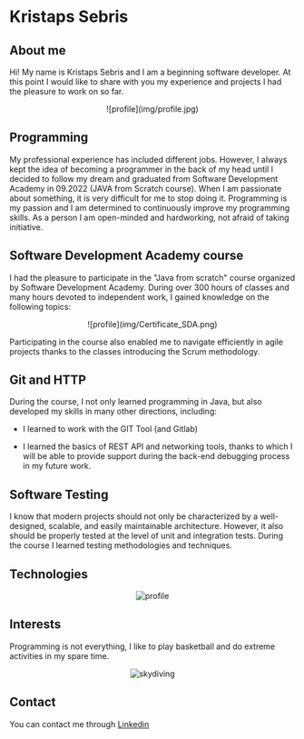 # Kristaps Sebris

## About me
Hi! My name is Kristaps Sebris and I am a beginning software developer. At this point I would like to share with you my experience and projects I had the pleasure to work on so far.
<center>
![profile](img/profile.jpg)
</center>

## Programming
My professional experience has included different jobs. 
However, I always kept the idea of becoming a programmer in the back of my head until I decided to follow my dream and graduated from Software Development Academy in 09.2022 (JAVA from Scratch course).
When I am passionate about something, it is very difficult for me to stop doing it. 
Programming is my passion and I am determined to continuously improve my programming skills. 
As a person I am open-minded and hardworking, not afraid of taking initiative. 

## Software Development Academy course
I had the pleasure to participate in the "Java from scratch" course organized by Software Development Academy. During over 300 hours of classes and many hours devoted to independent work, I gained knowledge on the following topics:
<center>
![profile](img/Certificate_SDA.png)
</center>

Participating in the course also enabled me to navigate efficiently in agile projects thanks to the classes introducing the Scrum methodology.

## Git and HTTP
During the course, I not only learned programming in Java, but also developed my skills in many other directions, including:

* I learned to work with the GIT Tool (and Gitlab)

* I learned the basics of REST API and networking tools, thanks to which I will be able to provide support during the back-end debugging process in my future work.

## Software Testing
I know that modern projects should not only be characterized by a well-designed, scalable, and easily maintainable architecture. 
However, it also should be properly tested at the level of unit and integration tests. 
During the course I learned testing methodologies and techniques.

## Technologies

<center>

![profile](img/technical_skills.png)

</center>

## Interests
Programming is not everything, I like to play basketball and do extreme activities in my spare time.

<center>

![skydiving](img/skydiving.jpg)

</center>

## Contact

You can contact me through [Linkedin](https://www.linkedin.com/in/kristaps-sebris-hire-me/)

